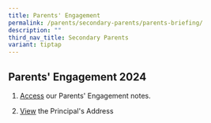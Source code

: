 ```yaml
---
title: Parents' Engagement
permalink: /parents/secondary-parents/parents-briefing/
description: ""
third_nav_title: Secondary Parents
variant: tiptap
---
```

<h2>Parents' Engagement 2024</h2>
<ol>
<li>
<p><a href="https://drive.google.com/drive/folders/1P43ugRMCwnbP-0J63LhmHyWXZITUOVTE?usp=sharing" rel="noopener noreferrer nofollow" target="_blank">Access</a> our
Parents' Engagement notes.</p>
</li>
<li>
<p><a href="https://youtu.be/wlAuIIxID7Y?si=VlRhwSuhRXwBz7wh" rel="noopener noreferrer nofollow" target="_blank">View</a> the
Principal's Address</p>
</li>
</ol>
<p></p>